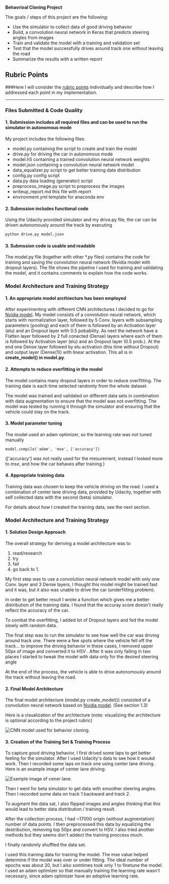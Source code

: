 **Behavrioal Cloning Project**

The goals / steps of this project are the following:
* Use the simulator to collect data of good driving behavior
* Build, a convolution neural network in Keras that predicts steering angles from images
* Train and validate the model with a training and validation set
* Test that the model successfully drives around track one without leaving the road
* Summarize the results with a written report


[//]: # (Image References)

[image1]: ./model_images/model.jpg "Model Visualization"
[image2]: ./IMG/center_2017_02_05_20_58_05_875.jpg "Training image example center cam view."

## Rubric Points
###Here I will consider the [rubric points](https://review.udacity.com/#!/rubrics/432/view) individually and describe how I addressed each point in my implementation.  

---
### Files Submitted & Code Quality

#### 1. Submission includes all required files and can be used to run the simulator in autonomous mode

My project includes the following files:
* model.py containing the script to create and train the model
* drive.py for driving the car in autonomous mode
* model.h5 containing a trained convolution neural network weights
* model.json containing a convolution neural network model
* data_equalizer.py script to get better training data distribution
* config.py config script
* data.py data loading (generator) script
* preprocess_image.py script to preprocess the images
* writeup_report.md this file with report
* environment.yml template for anaconda env

#### 2. Submssion includes functional code
Using the Udacity provided simulator and my drive.py file, the car can be driven autonomously around the track by executing 
```sh
python drive.py model.json
```

#### 3. Submssion code is usable and readable

The model.py file (together with other *.py files) contains the code for training and saving the convolution neural network (Nvidia model with dropout layers). The file shows the pipeline I used for training and validating the model, and it contains comments to explain how the code works.

### Model Architecture and Training Strategy

#### 1. An appropriate model arcthiecture has been employed

After experimenting with different CNN architectures I decided to go for [Nvidia model](https://images.nvidia.com/content/tegra/automotive/images/2016/solutions/pdf/end-to-end-dl-using-px.pdf).
My model consists of a convolution neural network, which starts with normalization layer, followed by 5 Conv. layers with subsampling parameters (pooling) and each of them is followed by an Activation layer (elu) and an Dropout layer with 0.5 pobability. As next the network have a Flatten layer followed by 2 full conected (Dense) layers where each of them is followed by Activation layer (elu) and an Dropout layer (0.5 prob.). At the end one Dense layer followed by elu activation (this time without Dropout) and output layer (Dense(1)) with linear activation. This all is in **create_model() in model.py**.

#### 2. Attempts to reduce overfitting in the model

The model contains many dropout layers in order to reduce overfitting.
The training date is each time selected randomly from the whole dataset.

The model was trained and validated on different data sets in combination with data augmentation to ensure that the model was not overfitting. The model was tested by running it through the simulator and ensuring that the vehicle could stay on the track.

#### 3. Model parameter tuning

The model used an adam optimizer, so the learning rate was not tuned manually 
```
model.compile('adam', 'mse', ['accuracy'])
```
(['accuracy'] was not really used for the mesurement, instead I looked more to *mse*, and how the car behaves after training.)

#### 4. Appropriate training data

Training data was chosen to keep the vehicle driving on the road. I used a combination of center lane driving data, provided by Udacity, together with self collected data with the second (beta) simulator.

For details about how I created the training data, see the next section. 

### Model Architecture and Training Strategy

#### 1. Solution Design Approach

The overall strategy for deriving a model architecture was to 
1. read/research
2. try
3. fail
4. go back to 1.

My first step was to use a convolution neural network model with only one Conv. layer and 3 Dense layers, I thought this model might be trained fast and it was, but it also was unable to drive the car (underfitting problem).

In order to get better result I wrote a function which gives me a better distribution of the training data. I found that the accuray score doesn't really reflect the accuracy of the car.

To combat the overfitting, I added lot of Dropout layers and fed the model slowly with random data.

The final step was to run the simulator to see how well the car was driving around track one. There were a few spots where the vehicle fell off the track... to improve the driving behavior in these cases, I removed upper 50px of image and converted it to HSV . After it was only failing in two places I started to tweak the model with data only for the desired steering angle 

At the end of the process, the vehicle is able to drive autonomously around the track without leaving the road.

#### 2. Final Model Architecture

The final model architecture (model.py create_model()) consisted of a convolution neural network based on [Nvidia model](https://images.nvidia.com/content/tegra/automotive/images/2016/solutions/pdf/end-to-end-dl-using-px.pdf).
(See section 1.3)

Here is a visualization of the architecture (note: visualizing the architecture is optional according to the project rubric)

![CNN model used for behavior cloning.][image1]

#### 3. Creation of the Training Set & Training Process

To capture good driving behavior, I first drived some laps to get better feeling for the simulator. After I used Udacity's data to see how it woukd work. Then I recorded some laps on track one using center lane driving. Here is an example image of center lane driving:

![Example image of cener lane.][image2]

Then I went for beta simulator to get data with smoother steering angles.
Then I recorded some data on track 1 backward and track 2.

To augment the data sat, I also flipped images and angles thinking that this would lead to better data distribution / training result.

After the collection process, I had ~17000 origin (without augmentation) number of data points. I then preprocessed this data by equalizing the destribution, removing top 50px and convert to HSV. I also tried another methods but they seems don't addect the training proccess much.

I finally randomly shuffled the data set. 

I used this training data for training the model. The mse value helped determine if the model was over or under fitting. The ideal number of epochs was about 20, but I also somtimes took only 1 to finetune the model. I used an adam optimizer so that manually training the learning rate wasn't necessary, since adam optimizer have an adoptive learning rate.